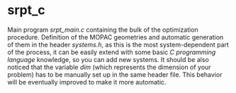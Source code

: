 # srpt_c

Main program *srpt_main.c* containing the bulk of the optimization procedure. Definition of the MOPAC geometries and automatic generation of them in the header *systems.h*, as this is the most system-dependent part of the process, it can be easily extend with some basic *C programming language* knowledge, so you can add new systems. It should be also noticed that the variable *dim* (which represents the dimension of your problem) has to be manually set up in the same header file. This behavior will be eventually improved to make it more automatic.
